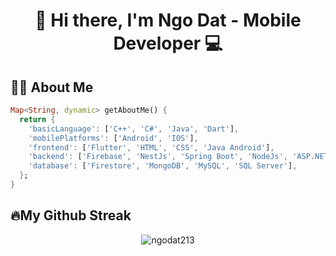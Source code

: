 <h1 align="center">👋 Hi there, I'm Ngo Dat - Mobile Developer 💻</h1>

## 🙋‍♂️ About Me
```Dart
Map<String, dynamic> getAboutMe() {
  return {
    'basicLanguage': ['C++', 'C#', 'Java', 'Dart'],
    'mobilePlatforms': ['Android', 'IOS'],
    'frontend': ['Flutter', 'HTML', 'CSS', 'Java Android'],
    'backend': ['Firebase', 'NestJs', 'Spring Boot', 'NodeJs', 'ASP.NET'],
    'database': ['Firestore', 'MongoDB', 'MySQL', 'SQL Server'],
  };
}
```

<!-- BEGIN YOUTUBE-CARDSsss -->
<!-- END YOUTUBE-CARDS -->

## 🔥My Github Streak
<p align="center"><img align="center" src="https://github-readme-streak-stats.herokuapp.com/?user=ngodat213&theme=dark" alt="ngodat213" /></p>
